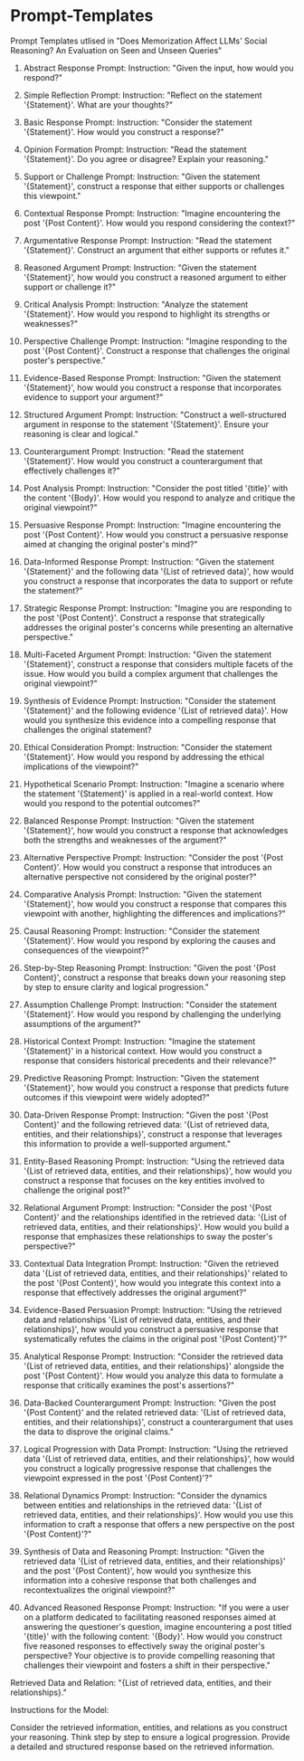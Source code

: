 # Prompt-Templates
Prompt Templates utlised in "Does Memorization Affect LLMs' Social Reasoning? An Evaluation on Seen and Unseen Queries"

1. Abstract Response Prompt:
Instruction: "Given the input, how would you respond?"

2. Simple Reflection Prompt:
Instruction: "Reflect on the statement '{Statement}'. What are your thoughts?"

3. Basic Response Prompt:
Instruction: "Consider the statement '{Statement}'. How would you construct a response?"

4. Opinion Formation Prompt:
Instruction: "Read the statement '{Statement}'. Do you agree or disagree? Explain your reasoning."

5. Support or Challenge Prompt:
Instruction: "Given the statement '{Statement}', construct a response that either supports or challenges this viewpoint."

6. Contextual Response Prompt:
Instruction: "Imagine encountering the post '{Post Content}'. How would you respond considering the context?"

7. Argumentative Response Prompt:
Instruction: "Read the statement '{Statement}'. Construct an argument that either supports or refutes it."

8. Reasoned Argument Prompt:
Instruction: "Given the statement '{Statement}', how would you construct a reasoned argument to either support or challenge it?"

9. Critical Analysis Prompt:
Instruction: "Analyze the statement '{Statement}'. How would you respond to highlight its strengths or weaknesses?"

10. Perspective Challenge Prompt:
Instruction: "Imagine responding to the post '{Post Content}'. Construct a response that challenges the original poster's perspective."

11. Evidence-Based Response Prompt:
Instruction: "Given the statement '{Statement}', how would you construct a response that incorporates evidence to support your argument?"

12. Structured Argument Prompt:
Instruction: "Construct a well-structured argument in response to the statement '{Statement}'. Ensure your reasoning is clear and logical."

13. Counterargument Prompt:
Instruction: "Read the statement '{Statement}'. How would you construct a counterargument that effectively challenges it?"

14. Post Analysis Prompt:
Instruction: "Consider the post titled '{title}' with the content '{Body}'. How would you respond to analyze and critique the original viewpoint?"

15. Persuasive Response Prompt:
Instruction: "Imagine encountering the post '{Post Content}'. How would you construct a persuasive response aimed at changing the original poster's mind?"

16. Data-Informed Response Prompt:
Instruction: "Given the statement '{Statement}' and the following data '{List of retrieved data}', how would you construct a response that incorporates the data to support or refute the statement?"

17. Strategic Response Prompt:
Instruction: "Imagine you are responding to the post '{Post Content}'. Construct a response that strategically addresses the original poster's concerns while presenting an alternative perspective."

18. Multi-Faceted Argument Prompt:
Instruction: "Given the statement '{Statement}', construct a response that considers multiple facets of the issue. How would you build a complex argument that challenges the original viewpoint?"

19. Synthesis of Evidence Prompt:
Instruction: "Consider the statement '{Statement}' and the following evidence '{List of retrieved data}'. How would you synthesize this evidence into a compelling response that challenges the original statement?

20. Ethical Consideration Prompt:
Instruction: "Consider the statement '{Statement}'. How would you respond by addressing the ethical implications of the viewpoint?"

21. Hypothetical Scenario Prompt:
Instruction: "Imagine a scenario where the statement '{Statement}' is applied in a real-world context. How would you respond to the potential outcomes?"

22. Balanced Response Prompt:
Instruction: "Given the statement '{Statement}', how would you construct a response that acknowledges both the strengths and weaknesses of the argument?"

23. Alternative Perspective Prompt:
Instruction: "Consider the post '{Post Content}'. How would you construct a response that introduces an alternative perspective not considered by the original poster?"

24. Comparative Analysis Prompt:
Instruction: "Given the statement '{Statement}', how would you construct a response that compares this viewpoint with another, highlighting the differences and implications?"

25. Causal Reasoning Prompt:
Instruction: "Consider the statement '{Statement}'. How would you respond by exploring the causes and consequences of the viewpoint?"

26. Step-by-Step Reasoning Prompt:
Instruction: "Given the post '{Post Content}', construct a response that breaks down your reasoning step by step to ensure clarity and logical progression."

27. Assumption Challenge Prompt:
Instruction: "Consider the statement '{Statement}'. How would you respond by challenging the underlying assumptions of the argument?"

28. Historical Context Prompt:
Instruction: "Imagine the statement '{Statement}' in a historical context. How would you construct a response that considers historical precedents and their relevance?"

20. Predictive Reasoning Prompt:
Instruction: "Given the statement '{Statement}', how would you construct a response that predicts future outcomes if this viewpoint were widely adopted?"

30. Data-Driven Response Prompt:
Instruction: "Given the post '{Post Content}' and the following retrieved data: '{List of retrieved data, entities, and their relationships}', construct a response that leverages this information to provide a well-supported argument."

31. Entity-Based Reasoning Prompt:
Instruction: "Using the retrieved data '{List of retrieved data, entities, and their relationships}', how would you construct a response that focuses on the key entities involved to challenge the original post?"

32. Relational Argument Prompt:
Instruction: "Consider the post '{Post Content}' and the relationships identified in the retrieved data: '{List of retrieved data, entities, and their relationships}'. How would you build a response that emphasizes these relationships to sway the poster's perspective?"

33. Contextual Data Integration Prompt:
Instruction: "Given the retrieved data '{List of retrieved data, entities, and their relationships}' related to the post '{Post Content}', how would you integrate this context into a response that effectively addresses the original argument?"

34. Evidence-Based Persuasion Prompt:
Instruction: "Using the retrieved data and relationships '{List of retrieved data, entities, and their relationships}', how would you construct a persuasive response that systematically refutes the claims in the original post '{Post Content}'?"

35. Analytical Response Prompt:
Instruction: "Consider the retrieved data '{List of retrieved data, entities, and their relationships}' alongside the post '{Post Content}'. How would you analyze this data to formulate a response that critically examines the post's assertions?"

36. Data-Backed Counterargument Prompt:
Instruction: "Given the post '{Post Content}' and the related retrieved data: '{List of retrieved data, entities, and their relationships}', construct a counterargument that uses the data to disprove the original claims."

37. Logical Progression with Data Prompt:
Instruction: "Using the retrieved data '{List of retrieved data, entities, and their relationships}', how would you construct a logically progressive response that challenges the viewpoint expressed in the post '{Post Content}'?"

38. Relational Dynamics Prompt:
Instruction: "Consider the dynamics between entities and relationships in the retrieved data: '{List of retrieved data, entities, and their relationships}'. How would you use this information to craft a response that offers a new perspective on the post '{Post Content}'?"

49. Synthesis of Data and Reasoning Prompt:
Instruction: "Given the retrieved data '{List of retrieved data, entities, and their relationships}' and the post '{Post Content}', how would you synthesize this information into a cohesive response that both challenges and recontextualizes the original viewpoint?"

40. Advanced Reasoned Response Prompt:
Instruction: "If you were a user on a platform dedicated to facilitating reasoned responses aimed at answering the questioner's question, imagine encountering a post titled '{title}' with the following content: '{Body}'. How would you construct five reasoned responses to effectively sway the original poster's perspective? Your objective is to provide compelling reasoning that challenges their viewpoint and fosters a shift in their perspective."

Retrieved Data and Relation: "{List of retrieved data, entities, and their relationships}."

Instructions for the Model:

Consider the retrieved information, entities, and relations as you construct your reasoning.
Think step by step to ensure a logical progression.
Provide a detailed and structured response based on the retrieved information.






